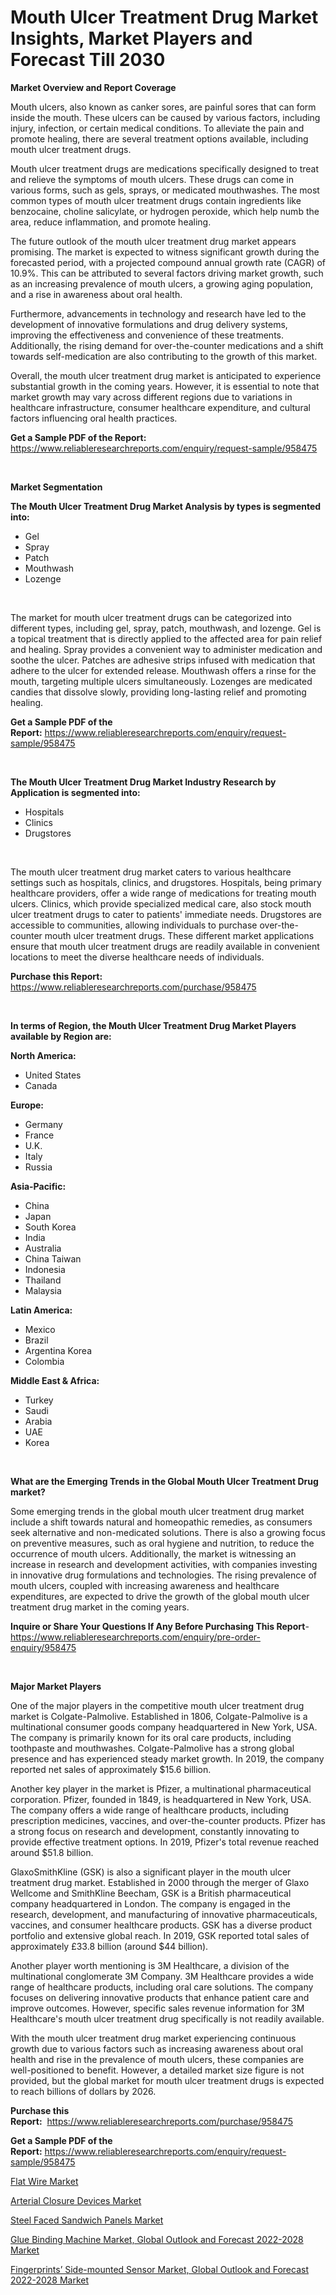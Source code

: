 <p><h1>Mouth Ulcer Treatment Drug Market Insights, Market Players and Forecast Till 2030</h1></p><p><strong>Market Overview and Report Coverage</strong></p>
<p><p>Mouth ulcers, also known as canker sores, are painful sores that can form inside the mouth. These ulcers can be caused by various factors, including injury, infection, or certain medical conditions. To alleviate the pain and promote healing, there are several treatment options available, including mouth ulcer treatment drugs.</p><p>Mouth ulcer treatment drugs are medications specifically designed to treat and relieve the symptoms of mouth ulcers. These drugs can come in various forms, such as gels, sprays, or medicated mouthwashes. The most common types of mouth ulcer treatment drugs contain ingredients like benzocaine, choline salicylate, or hydrogen peroxide, which help numb the area, reduce inflammation, and promote healing.</p><p>The future outlook of the mouth ulcer treatment drug market appears promising. The market is expected to witness significant growth during the forecasted period, with a projected compound annual growth rate (CAGR) of 10.9%. This can be attributed to several factors driving market growth, such as an increasing prevalence of mouth ulcers, a growing aging population, and a rise in awareness about oral health.</p><p>Furthermore, advancements in technology and research have led to the development of innovative formulations and drug delivery systems, improving the effectiveness and convenience of these treatments. Additionally, the rising demand for over-the-counter medications and a shift towards self-medication are also contributing to the growth of this market.</p><p>Overall, the mouth ulcer treatment drug market is anticipated to experience substantial growth in the coming years. However, it is essential to note that market growth may vary across different regions due to variations in healthcare infrastructure, consumer healthcare expenditure, and cultural factors influencing oral health practices.</p></p>
<p><strong>Get a Sample PDF of the Report:</strong> <a href="https://www.reliableresearchreports.com/enquiry/request-sample/958475">https://www.reliableresearchreports.com/enquiry/request-sample/958475</a></p>
<p>&nbsp;</p>
<p><strong>Market Segmentation</strong></p>
<p><strong>The Mouth Ulcer Treatment Drug Market Analysis by types is segmented into:</strong></p>
<p><ul><li>Gel</li><li>Spray</li><li>Patch</li><li>Mouthwash</li><li>Lozenge</li></ul></p>
<p>&nbsp;</p>
<p><p>The market for mouth ulcer treatment drugs can be categorized into different types, including gel, spray, patch, mouthwash, and lozenge. Gel is a topical treatment that is directly applied to the affected area for pain relief and healing. Spray provides a convenient way to administer medication and soothe the ulcer. Patches are adhesive strips infused with medication that adhere to the ulcer for extended release. Mouthwash offers a rinse for the mouth, targeting multiple ulcers simultaneously. Lozenges are medicated candies that dissolve slowly, providing long-lasting relief and promoting healing.</p></p>
<p><strong>Get a Sample PDF of the Report:</strong>&nbsp;<a href="https://www.reliableresearchreports.com/enquiry/request-sample/958475">https://www.reliableresearchreports.com/enquiry/request-sample/958475</a></p>
<p>&nbsp;</p>
<p><strong>The Mouth Ulcer Treatment Drug Market Industry Research by Application is segmented into:</strong></p>
<p><ul><li>Hospitals</li><li>Clinics</li><li>Drugstores</li></ul></p>
<p>&nbsp;</p>
<p><p>The mouth ulcer treatment drug market caters to various healthcare settings such as hospitals, clinics, and drugstores. Hospitals, being primary healthcare providers, offer a wide range of medications for treating mouth ulcers. Clinics, which provide specialized medical care, also stock mouth ulcer treatment drugs to cater to patients' immediate needs. Drugstores are accessible to communities, allowing individuals to purchase over-the-counter mouth ulcer treatment drugs. These different market applications ensure that mouth ulcer treatment drugs are readily available in convenient locations to meet the diverse healthcare needs of individuals.</p></p>
<p><strong>Purchase this Report:</strong>&nbsp; <a href="https://www.reliableresearchreports.com/purchase/958475">https://www.reliableresearchreports.com/purchase/958475</a></p>
<p>&nbsp;</p>
<p><strong>In terms of Region, the Mouth Ulcer Treatment Drug Market Players available by Region are:</strong></p>
<p>
    <p> <strong> North America: </strong>
        <ul>
            <li>United States</li>
            <li>Canada</li>
        </ul>
        </p> 
    <p> <strong> Europe: </strong>
        <ul>
            <li>Germany</li>
            <li>France</li>
            <li>U.K.</li>
            <li>Italy</li>
            <li>Russia</li>
        </ul>
        </p> 
    <p> <strong> Asia-Pacific: </strong>
        <ul>
            <li>China</li>
            <li>Japan</li>
            <li>South Korea</li>
            <li>India</li>
            <li>Australia</li>
            <li>China Taiwan</li>
            <li>Indonesia</li>
            <li>Thailand</li>
            <li>Malaysia</li>
        </ul>
        </p> 
    <p> <strong> Latin America: </strong>
        <ul>
            <li>Mexico</li>
            <li>Brazil</li>
            <li>Argentina Korea</li>
            <li>Colombia</li>
        </ul>
        </p> 
    <p> <strong> Middle East & Africa: </strong>
        <ul>
            <li>Turkey</li>
            <li>Saudi</li>
            <li>Arabia</li>
            <li>UAE</li>
            <li>Korea</li>
        </ul>
    </p>
    </p>
<p>&nbsp;</p>
<p><strong>What are the Emerging Trends in the Global Mouth Ulcer Treatment Drug market?</strong></p>
<p><p>Some emerging trends in the global mouth ulcer treatment drug market include a shift towards natural and homeopathic remedies, as consumers seek alternative and non-medicated solutions. There is also a growing focus on preventive measures, such as oral hygiene and nutrition, to reduce the occurrence of mouth ulcers. Additionally, the market is witnessing an increase in research and development activities, with companies investing in innovative drug formulations and technologies. The rising prevalence of mouth ulcers, coupled with increasing awareness and healthcare expenditures, are expected to drive the growth of the global mouth ulcer treatment drug market in the coming years.</p></p>
<p><strong>Inquire or Share Your Questions If Any Before Purchasing This Report</strong>- <a href="https://www.reliableresearchreports.com/enquiry/pre-order-enquiry/958475">https://www.reliableresearchreports.com/enquiry/pre-order-enquiry/958475</a></p>
<p>&nbsp;</p>
<p><strong>Major Market Players</strong></p>
<p><p>One of the major players in the competitive mouth ulcer treatment drug market is Colgate-Palmolive. Established in 1806, Colgate-Palmolive is a multinational consumer goods company headquartered in New York, USA. The company is primarily known for its oral care products, including toothpaste and mouthwashes. Colgate-Palmolive has a strong global presence and has experienced steady market growth. In 2019, the company reported net sales of approximately $15.6 billion.</p><p>Another key player in the market is Pfizer, a multinational pharmaceutical corporation. Pfizer, founded in 1849, is headquartered in New York, USA. The company offers a wide range of healthcare products, including prescription medicines, vaccines, and over-the-counter products. Pfizer has a strong focus on research and development, constantly innovating to provide effective treatment options. In 2019, Pfizer's total revenue reached around $51.8 billion.</p><p>GlaxoSmithKline (GSK) is also a significant player in the mouth ulcer treatment drug market. Established in 2000 through the merger of Glaxo Wellcome and SmithKline Beecham, GSK is a British pharmaceutical company headquartered in London. The company is engaged in the research, development, and manufacturing of innovative pharmaceuticals, vaccines, and consumer healthcare products. GSK has a diverse product portfolio and extensive global reach. In 2019, GSK reported total sales of approximately £33.8 billion (around $44 billion).</p><p>Another player worth mentioning is 3M Healthcare, a division of the multinational conglomerate 3M Company. 3M Healthcare provides a wide range of healthcare products, including oral care solutions. The company focuses on delivering innovative products that enhance patient care and improve outcomes. However, specific sales revenue information for 3M Healthcare's mouth ulcer treatment drug specifically is not readily available.</p><p>With the mouth ulcer treatment drug market experiencing continuous growth due to various factors such as increasing awareness about oral health and rise in the prevalence of mouth ulcers, these companies are well-positioned to benefit. However, a detailed market size figure is not provided, but the global market for mouth ulcer treatment drugs is expected to reach billions of dollars by 2026.</p></p>
<p><strong>Purchase this Report:</strong>&nbsp;&nbsp;<a href="https://www.reliableresearchreports.com/purchase/958475">https://www.reliableresearchreports.com/purchase/958475</a></p>
<p></p>
<p><strong>Get a Sample PDF of the Report:</strong>&nbsp;<a href="https://www.reliableresearchreports.com/enquiry/request-sample/958475">https://www.reliableresearchreports.com/enquiry/request-sample/958475</a></p>
<p><p><a href="https://www.linkedin.com/pulse/flat-wire-market-research-report-unlocks-analysis-financial-bpuae/">Flat Wire Market</a></p><p><a href="https://www.reportprime.com/arterial-closure-devices-r8394">Arterial Closure Devices Market</a></p><p><a href="https://medium.com/@dorothypeters68/steel-faced-sandwich-panels-market-size-growth-forecast-2023-2030-3beb748a64b8">Steel Faced Sandwich Panels Market</a></p><p><a href="https://issuu.com/reportprime-2/docs/glue-binding-machine-market-global-outlook-and-for?fr=xKAE9_zU1NQ">Glue Binding Machine Market, Global Outlook and Forecast 2022-2028 Market</a></p><p><a href="https://issuu.com/reportprime-2/docs/fingerprints-side-mounted-sensor-market-global-out?fr=xKAE9_zU1NQ">Fingerprints’ Side-mounted Sensor Market, Global Outlook and Forecast 2022-2028 Market</a></p></p>